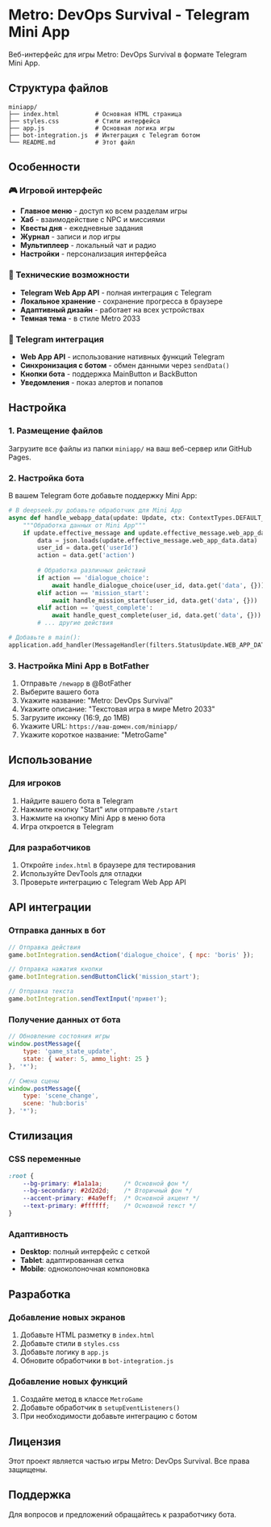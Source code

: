 # Metro: DevOps Survival - Telegram Mini App

Веб-интерфейс для игры Metro: DevOps Survival в формате Telegram Mini App.

## Структура файлов

```
miniapp/
├── index.html          # Основная HTML страница
├── styles.css          # Стили интерфейса
├── app.js              # Основная логика игры
├── bot-integration.js  # Интеграция с Telegram ботом
└── README.md           # Этот файл
```

## Особенности

### 🎮 Игровой интерфейс
- **Главное меню** - доступ ко всем разделам игры
- **Хаб** - взаимодействие с NPC и миссиями
- **Квесты дня** - ежедневные задания
- **Журнал** - записи и лор игры
- **Мультиплеер** - локальный чат и радио
- **Настройки** - персонализация интерфейса

### 🔧 Технические возможности
- **Telegram Web App API** - полная интеграция с Telegram
- **Локальное хранение** - сохранение прогресса в браузере
- **Адаптивный дизайн** - работает на всех устройствах
- **Темная тема** - в стиле Metro 2033

### 📱 Telegram интеграция
- **Web App API** - использование нативных функций Telegram
- **Синхронизация с ботом** - обмен данными через `sendData()`
- **Кнопки бота** - поддержка MainButton и BackButton
- **Уведомления** - показ алертов и попапов

## Настройка

### 1. Размещение файлов
Загрузите все файлы из папки `miniapp/` на ваш веб-сервер или GitHub Pages.

### 2. Настройка бота
В вашем Telegram боте добавьте поддержку Mini App:

```python
# В deepseek.py добавьте обработчик для Mini App
async def handle_webapp_data(update: Update, ctx: ContextTypes.DEFAULT_TYPE) -> None:
    """Обработка данных от Mini App"""
    if update.effective_message and update.effective_message.web_app_data:
        data = json.loads(update.effective_message.web_app_data.data)
        user_id = data.get('userId')
        action = data.get('action')
        
        # Обработка различных действий
        if action == 'dialogue_choice':
            await handle_dialogue_choice(user_id, data.get('data', {}))
        elif action == 'mission_start':
            await handle_mission_start(user_id, data.get('data', {}))
        elif action == 'quest_complete':
            await handle_quest_complete(user_id, data.get('data', {}))
        # ... другие действия

# Добавьте в main():
application.add_handler(MessageHandler(filters.StatusUpdate.WEB_APP_DATA, handle_webapp_data))
```

### 3. Настройка Mini App в BotFather
1. Отправьте `/newapp` в @BotFather
2. Выберите вашего бота
3. Укажите название: "Metro: DevOps Survival"
4. Укажите описание: "Текстовая игра в мире Metro 2033"
5. Загрузите иконку (16:9, до 1MB)
6. Укажите URL: `https://ваш-домен.com/miniapp/`
7. Укажите короткое название: "MetroGame"

## Использование

### Для игроков
1. Найдите вашего бота в Telegram
2. Нажмите кнопку "Start" или отправьте `/start`
3. Нажмите на кнопку Mini App в меню бота
4. Игра откроется в Telegram

### Для разработчиков
1. Откройте `index.html` в браузере для тестирования
2. Используйте DevTools для отладки
3. Проверьте интеграцию с Telegram Web App API

## API интеграции

### Отправка данных в бот
```javascript
// Отправка действия
game.botIntegration.sendAction('dialogue_choice', { npc: 'boris' });

// Отправка нажатия кнопки
game.botIntegration.sendButtonClick('mission_start');

// Отправка текста
game.botIntegration.sendTextInput('привет');
```

### Получение данных от бота
```javascript
// Обновление состояния игры
window.postMessage({
    type: 'game_state_update',
    state: { water: 5, ammo_light: 25 }
}, '*');

// Смена сцены
window.postMessage({
    type: 'scene_change',
    scene: 'hub:boris'
}, '*');
```

## Стилизация

### CSS переменные
```css
:root {
    --bg-primary: #1a1a1a;      /* Основной фон */
    --bg-secondary: #2d2d2d;    /* Вторичный фон */
    --accent-primary: #4a9eff;  /* Основной акцент */
    --text-primary: #ffffff;    /* Основной текст */
}
```

### Адаптивность
- **Desktop**: полный интерфейс с сеткой
- **Tablet**: адаптированная сетка
- **Mobile**: одноколоночная компоновка

## Разработка

### Добавление новых экранов
1. Добавьте HTML разметку в `index.html`
2. Добавьте стили в `styles.css`
3. Добавьте логику в `app.js`
4. Обновите обработчики в `bot-integration.js`

### Добавление новых функций
1. Создайте метод в классе `MetroGame`
2. Добавьте обработчик в `setupEventListeners()`
3. При необходимости добавьте интеграцию с ботом

## Лицензия

Этот проект является частью игры Metro: DevOps Survival.
Все права защищены.

## Поддержка

Для вопросов и предложений обращайтесь к разработчику бота.
